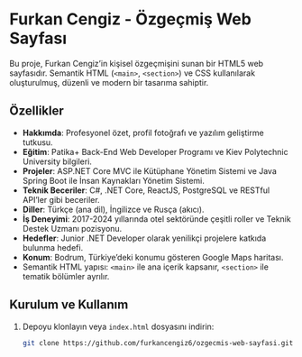 # Furkan Cengiz - Özgeçmiş Web Sayfası

Bu proje, Furkan Cengiz’in kişisel özgeçmişini sunan bir HTML5 web sayfasıdır. Semantik HTML (`<main>`, `<section>`) ve CSS kullanılarak oluşturulmuş, düzenli ve modern bir tasarıma sahiptir.

## Özellikler

- **Hakkımda**: Profesyonel özet, profil fotoğrafı ve yazılım geliştirme tutkusu.
- **Eğitim**: Patika+ Back-End Web Developer Programı ve Kiev Polytechnic University bilgileri.
- **Projeler**: ASP.NET Core MVC ile Kütüphane Yönetim Sistemi ve Java Spring Boot ile İnsan Kaynakları Yönetim Sistemi.
- **Teknik Beceriler**: C#, .NET Core, ReactJS, PostgreSQL ve RESTful API’ler gibi beceriler.
- **Diller**: Türkçe (ana dil), İngilizce ve Rusça (akıcı).
- **İş Deneyimi**: 2017-2024 yıllarında otel sektöründe çeşitli roller ve Teknik Destek Uzmanı pozisyonu.
- **Hedefler**: Junior .NET Developer olarak yenilikçi projelere katkıda bulunma hedefi.
- **Konum**: Bodrum, Türkiye’deki konumu gösteren Google Maps haritası.
- Semantik HTML yapısı: `<main>` ile ana içerik kapsanır, `<section>` ile tematik bölümler ayrılır.

## Kurulum ve Kullanım

1. Depoyu klonlayın veya `index.html` dosyasını indirin:
   ```bash
   git clone https://github.com/furkancengiz6/ozgecmis-web-sayfasi.git
